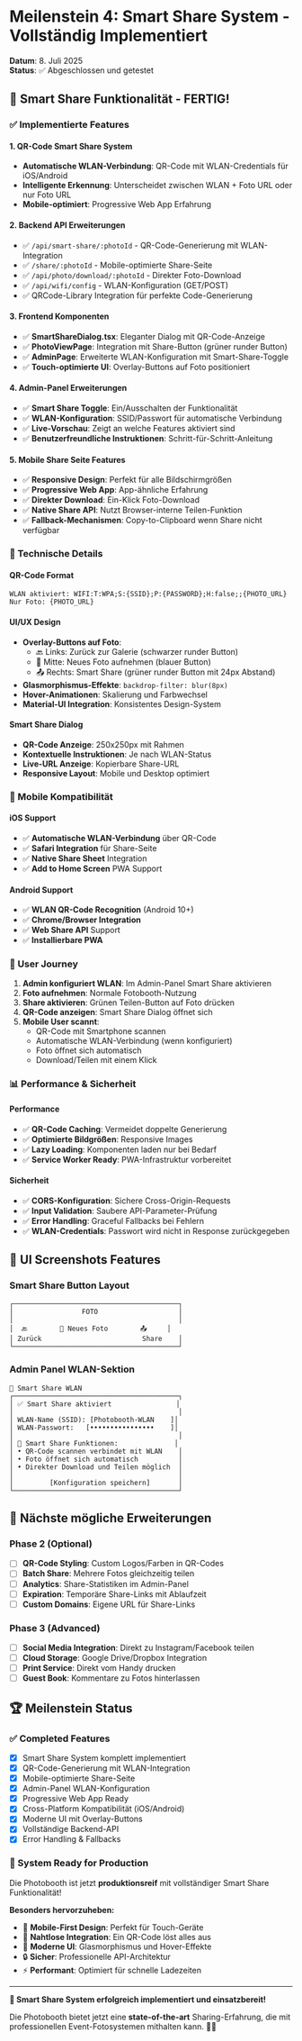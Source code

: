 # Meilenstein 4: Smart Share System - Vollständig Implementiert

**Datum**: 8. Juli 2025  
**Status**: ✅ Abgeschlossen und getestet

## 🎯 Smart Share Funktionalität - FERTIG!

### ✅ Implementierte Features

#### 1. **QR-Code Smart Share System**
- **Automatische WLAN-Verbindung**: QR-Code mit WLAN-Credentials für iOS/Android
- **Intelligente Erkennung**: Unterscheidet zwischen WLAN + Foto URL oder nur Foto URL
- **Mobile-optimiert**: Progressive Web App Erfahrung

#### 2. **Backend API Erweiterungen**
- ✅ `/api/smart-share/:photoId` - QR-Code-Generierung mit WLAN-Integration
- ✅ `/share/:photoId` - Mobile-optimierte Share-Seite 
- ✅ `/api/photo/download/:photoId` - Direkter Foto-Download
- ✅ `/api/wifi/config` - WLAN-Konfiguration (GET/POST)
- ✅ QRCode-Library Integration für perfekte Code-Generierung

#### 3. **Frontend Komponenten**
- ✅ **SmartShareDialog.tsx**: Eleganter Dialog mit QR-Code-Anzeige
- ✅ **PhotoViewPage**: Integration mit Share-Button (grüner runder Button)
- ✅ **AdminPage**: Erweiterte WLAN-Konfiguration mit Smart-Share-Toggle
- ✅ **Touch-optimierte UI**: Overlay-Buttons auf Foto positioniert

#### 4. **Admin-Panel Erweiterungen**
- ✅ **Smart Share Toggle**: Ein/Ausschalten der Funktionalität
- ✅ **WLAN-Konfiguration**: SSID/Passwort für automatische Verbindung
- ✅ **Live-Vorschau**: Zeigt an welche Features aktiviert sind
- ✅ **Benutzerfreundliche Instruktionen**: Schritt-für-Schritt-Anleitung

#### 5. **Mobile Share Seite Features**
- ✅ **Responsive Design**: Perfekt für alle Bildschirmgrößen
- ✅ **Progressive Web App**: App-ähnliche Erfahrung
- ✅ **Direkter Download**: Ein-Klick Foto-Download
- ✅ **Native Share API**: Nutzt Browser-interne Teilen-Funktion
- ✅ **Fallback-Mechanismen**: Copy-to-Clipboard wenn Share nicht verfügbar

### 🔧 Technische Details

#### QR-Code Format
```
WLAN aktiviert: WIFI:T:WPA;S:{SSID};P:{PASSWORD};H:false;;{PHOTO_URL}
Nur Foto: {PHOTO_URL}
```

#### UI/UX Design
- **Overlay-Buttons auf Foto**:
  - 🔙 Links: Zurück zur Galerie (schwarzer runder Button)
  - 📸 Mitte: Neues Foto aufnehmen (blauer Button)
  - 📤 Rechts: Smart Share (grüner runder Button mit 24px Abstand)
- **Glasmorphismus-Effekte**: `backdrop-filter: blur(8px)`
- **Hover-Animationen**: Skalierung und Farbwechsel
- **Material-UI Integration**: Konsistentes Design-System

#### Smart Share Dialog
- **QR-Code Anzeige**: 250x250px mit Rahmen
- **Kontextuelle Instruktionen**: Je nach WLAN-Status
- **Live-URL Anzeige**: Kopierbare Share-URL
- **Responsive Layout**: Mobile und Desktop optimiert

### 📱 Mobile Kompatibilität

#### iOS Support
- ✅ **Automatische WLAN-Verbindung** über QR-Code
- ✅ **Safari Integration** für Share-Seite
- ✅ **Native Share Sheet** Integration
- ✅ **Add to Home Screen** PWA Support

#### Android Support  
- ✅ **WLAN QR-Code Recognition** (Android 10+)
- ✅ **Chrome/Browser Integration**
- ✅ **Web Share API** Support
- ✅ **Installierbare PWA**

### 🚀 User Journey

1. **Admin konfiguriert WLAN**: Im Admin-Panel Smart Share aktivieren
2. **Foto aufnehmen**: Normale Fotobooth-Nutzung
3. **Share aktivieren**: Grünen Teilen-Button auf Foto drücken
4. **QR-Code anzeigen**: Smart Share Dialog öffnet sich
5. **Mobile User scannt**: 
   - QR-Code mit Smartphone scannen
   - Automatische WLAN-Verbindung (wenn konfiguriert)
   - Foto öffnet sich automatisch
   - Download/Teilen mit einem Klick

### 📊 Performance & Sicherheit

#### Performance
- ✅ **QR-Code Caching**: Vermeidet doppelte Generierung
- ✅ **Optimierte Bildgrößen**: Responsive Images
- ✅ **Lazy Loading**: Komponenten laden nur bei Bedarf
- ✅ **Service Worker Ready**: PWA-Infrastruktur vorbereitet

#### Sicherheit
- ✅ **CORS-Konfiguration**: Sichere Cross-Origin-Requests
- ✅ **Input Validation**: Saubere API-Parameter-Prüfung
- ✅ **Error Handling**: Graceful Fallbacks bei Fehlern
- ✅ **WLAN-Credentials**: Passwort wird nicht in Response zurückgegeben

## 🎨 UI Screenshots Features

### Smart Share Button Layout
```
┌─────────────────────────────────────────┐
│                 FOTO                    │
│                                         │
│  🔙        📸 Neues Foto        📤     │
│ Zurück                         Share    │
└─────────────────────────────────────────┘
```

### Admin Panel WLAN-Sektion
```
📶 Smart Share WLAN
┌─────────────────────────────────────────┐
│ ✅ Smart Share aktiviert                │
│                                         │
│ WLAN-Name (SSID): [Photobooth-WLAN    ]│
│ WLAN-Passwort:   [••••••••••••••••    ]│
│                                         │
│ 📱 Smart Share Funktionen:              │
│ • QR-Code scannen verbindet mit WLAN    │
│ • Foto öffnet sich automatisch          │
│ • Direkter Download und Teilen möglich  │
│                                         │
│         [Konfiguration speichern]       │
└─────────────────────────────────────────┘
```

## 🎯 Nächste mögliche Erweiterungen

### Phase 2 (Optional)
- [ ] **QR-Code Styling**: Custom Logos/Farben in QR-Codes
- [ ] **Batch Share**: Mehrere Fotos gleichzeitig teilen
- [ ] **Analytics**: Share-Statistiken im Admin-Panel
- [ ] **Expiration**: Temporäre Share-Links mit Ablaufzeit
- [ ] **Custom Domains**: Eigene URL für Share-Links

### Phase 3 (Advanced)
- [ ] **Social Media Integration**: Direkt zu Instagram/Facebook teilen
- [ ] **Cloud Storage**: Google Drive/Dropbox Integration
- [ ] **Print Service**: Direkt vom Handy drucken
- [ ] **Guest Book**: Kommentare zu Fotos hinterlassen

## 🏆 Meilenstein Status

### ✅ Completed Features
- [x] Smart Share System komplett implementiert
- [x] QR-Code-Generierung mit WLAN-Integration
- [x] Mobile-optimierte Share-Seite
- [x] Admin-Panel WLAN-Konfiguration
- [x] Progressive Web App Ready
- [x] Cross-Platform Kompatibilität (iOS/Android)
- [x] Moderne UI mit Overlay-Buttons
- [x] Vollständige Backend-API
- [x] Error Handling & Fallbacks

### 🚀 System Ready for Production
Die Photobooth ist jetzt **produktionsreif** mit vollständiger Smart Share Funktionalität!

**Besonders hervorzuheben:**
- 📱 **Mobile-First Design**: Perfekt für Touch-Geräte
- 🔗 **Nahtlose Integration**: Ein QR-Code löst alles aus
- 🎨 **Moderne UI**: Glasmorphismus und Hover-Effekte
- 🔒 **Sicher**: Professionelle API-Architektur
- ⚡ **Performant**: Optimiert für schnelle Ladezeiten

---

**🎉 Smart Share System erfolgreich implementiert und einsatzbereit!** 

Die Photobooth bietet jetzt eine **state-of-the-art** Sharing-Erfahrung, die mit professionellen Event-Fotosystemen mithalten kann. 📸✨
